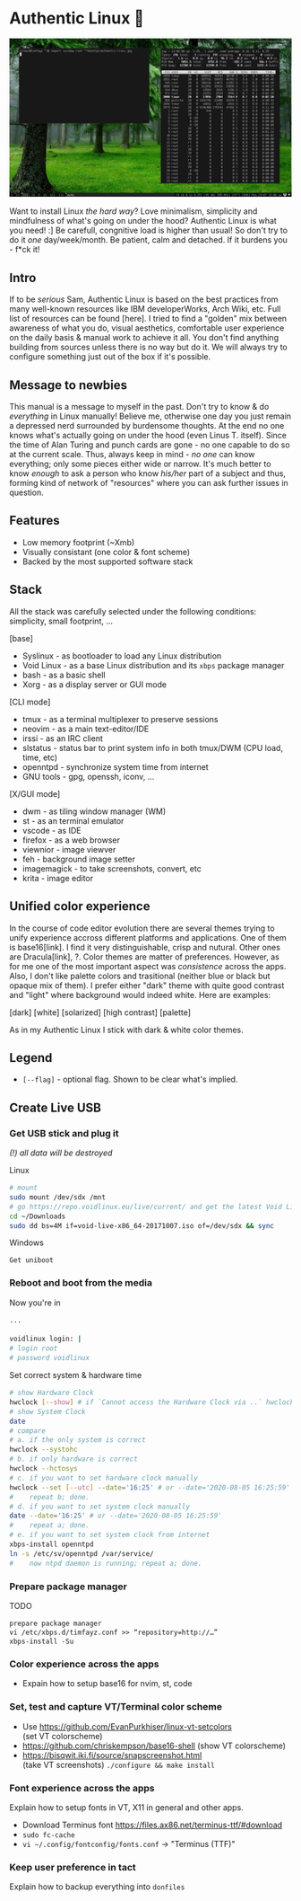 # Authentic Linux 🌱 

![screenshot](authentic-linux.jpg)

Want to install Linux *the hard way*? Love minimalism, simplicity and mindfulness of what's going on under the hood? Authentic Linux is what you need! :] Be carefull, congnitive load is higher than usual! So don't try to do it *one* day/week/month. Be patient, calm and detached. If it burdens you - f\*ck it!

## Intro
If to be *serious* Sam, Authentic Linux is based on the best practices from many well-known resources like IBM developerWorks, Arch Wiki, etc. Full list of resources can be found [here]. I tried to find a "golden" mix between awareness of what you do, visual aesthetics, comfortable user experience on the daily basis & manual work to achieve it all. You don't find anything building from sources unless there is no way but do it. We will always try to configure something just out of the box if it's possible. 

## Message to newbies
This manual is a message to myself in the past. Don't try to know & do *everything* in Linux manually! Believe me, otherwise one day you just remain a depressed nerd surrounded by burdensome thoughts. At the end no one knows what's actually going on under the hood (even Linus T. itself). Since the time of Alan Turing and punch cards are gone - no one capable to do so at the current scale. Thus, always keep in mind - *no one* can know everything; only some pieces either wide or narrow. It's much better to know *enough* to ask a person who know *his/her* part of a subject and thus, forming kind of network of "resources" where you can ask further issues in question.

## Features
* Low memory footprint (~Xmb)
* Visually consistant (one color & font scheme)
* Backed by the most supported software stack

## Stack
All the stack was carefully selected under the following conditions: simplicity, small footprint, ...

[base]
* Syslinux - as bootloader to load any Linux distribution
* Void Linux - as a base Linux distribution and its `xbps` package manager
* bash - as a basic shell
* Xorg - as a display server or GUI mode

[CLI mode]
* tmux - as a terminal multiplexer to preserve sessions
* neovim - as a main text-editor/IDE
* irssi - as an IRC client
* slstatus - status bar to print system info in both tmux/DWM (CPU load, time, etc)
* openntpd - synchronize system time from internet
* GNU tools - gpg, openssh, iconv, ...

[X/GUI mode]
* dwm - as tiling window manager (WM)
* st - as an terminal emulator
* vscode - as IDE
* firefox - as a web browser
* viewnior - image viewver
* feh - background image setter
* imagemagick - to take screenshots, convert, etc
* krita - image editor

## Unified color experience
In the course of code editor evolution there are several themes trying to unify experience accross different platforms and applications. One of them is base16[link]. I find it very distinguishable, crisp and nutural. Other ones are Dracula[link], ?. Color themes are matter of preferences. However, as for me one of the most important aspect was *consistence* across the apps. Also, I don't like palette colors and trasitional (neither blue or black but opaque mix of them). I prefer either "dark" theme with quite good contrast and "light" where background would indeed white. Here are examples:

[dark]
[white]
[solarized]
[high contrast]
[palette]

As in my Authentic Linux I stick with dark & white color themes.

## Legend
* `[--flag]` - optional flag. Shown to be clear what's implied.

## Create Live USB
### Get USB stick and plug it

*(!) all data will be destroyed*

Linux
```bash
# mount
sudo mount /dev/sdx /mnt
# go https://repo.voidlinux.eu/live/current/ and get the latest Void Linux
cd ~/Downloads
sudo dd bs=4M if=void-live-x86_64-20171007.iso of=/dev/sdx && sync
```

Windows
```
Get uniboot
```

### Reboot and boot from the media

Now you're in
```bash
...

voidlinux login: |
# login root
# password voidlinux
```

Set correct system & hardware time
```bash
# show Hardware Clock
hwclock [--show] # if `Cannot access the Hardware Clock via ..` hwclock --directisa
# show System Clock
date
# compare
# a. if the only system is correct
hwclock --systohc
# b. if only hardware is correct
hwclock --hctosys
# c. if you want to set hardware clock manually
hwclock --set [--utc] --date='16:25' # or --date='2020-08-05 16:25:59'
#    repeat b; done.
# d. if you want to set system clock manually
date --date='16:25' # or --date='2020-08-05 16:25:59'
#    repeat a; done.
# e. if you want to set system clock from internet
xbps-install openntpd
ln -s /etc/sv/openntpd /var/service/
#    now ntpd daemon is running; repeat a; done.
```

### Prepare package manager
TODO
```
prepare package manager
vi /etc/xbps.d/timfayz.conf >> “repository=http://…”
xbps-install -Su
```

### Color experience across the apps
* Expain how to setup base16 for nvim, st, code

### Set, test and capture VT/Terminal color scheme
* Use https://github.com/EvanPurkhiser/linux-vt-setcolors <br>
(set VT colorscheme)
* https://github.com/chriskempson/base16-shell
(show VT colorscheme)
* https://bisqwit.iki.fi/source/snapscreenshot.html <br>
(take VT screenshots) `./configure && make install`

### Font experience across the apps
Explain how to setup fonts in VT, X11 in general and other apps.

* Download Terminus font https://files.ax86.net/terminus-ttf/#download
* `sudo fc-cache`
* `vi ~/.config/fontconfig/fonts.conf` -> "Terminus (TTF)"

### Keep user preference in tact
Explain how to backup everything into `donfiles`
